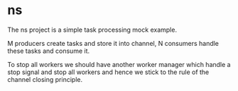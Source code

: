 # ns

The ns project is a simple task processing mock example. 

M producers create tasks and store it into channel, N consumers handle these tasks and consume it.

To stop all workers we should have another worker manager which handle a stop signal and stop all workers and hence we stick to the rule of the channel closing principle.
